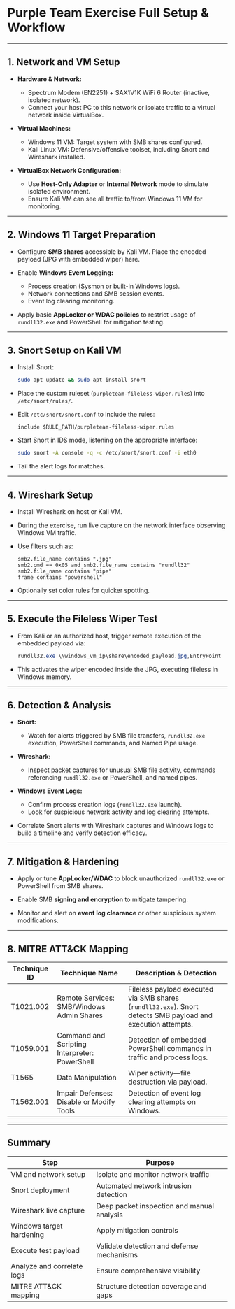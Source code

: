 

# Purple Team Exercise Full Setup & Workflow

---

## 1. **Network and VM Setup**

* **Hardware & Network:**

  * Spectrum Modem (EN2251) + SAX1V1K WiFi 6 Router (inactive, isolated network).
  * Connect your host PC to this network or isolate traffic to a virtual network inside VirtualBox.

* **Virtual Machines:**

  * Windows 11 VM: Target system with SMB shares configured.
  * Kali Linux VM: Defensive/offensive toolset, including Snort and Wireshark installed.

* **VirtualBox Network Configuration:**

  * Use **Host-Only Adapter** or **Internal Network** mode to simulate isolated environment.
  * Ensure Kali VM can see all traffic to/from Windows 11 VM for monitoring.

---

## 2. **Windows 11 Target Preparation**

* Configure **SMB shares** accessible by Kali VM. Place the encoded payload (JPG with embedded wiper) here.

* Enable **Windows Event Logging:**

  * Process creation (Sysmon or built-in Windows logs).
  * Network connections and SMB session events.
  * Event log clearing monitoring.

* Apply basic **AppLocker or WDAC policies** to restrict usage of `rundll32.exe` and PowerShell for mitigation testing.

---

## 3. **Snort Setup on Kali VM**

* Install Snort:

  ```bash
  sudo apt update && sudo apt install snort
  ```

* Place the custom ruleset (`purpleteam-fileless-wiper.rules`) into `/etc/snort/rules/`.

* Edit `/etc/snort/snort.conf` to include the rules:

  ```plaintext
  include $RULE_PATH/purpleteam-fileless-wiper.rules
  ```

* Start Snort in IDS mode, listening on the appropriate interface:

  ```bash
  sudo snort -A console -q -c /etc/snort/snort.conf -i eth0
  ```

* Tail the alert logs for matches.

---

## 4. **Wireshark Setup**

* Install Wireshark on host or Kali VM.

* During the exercise, run live capture on the network interface observing Windows VM traffic.

* Use filters such as:

  ```
  smb2.file_name contains ".jpg"
  smb2.cmd == 0x05 and smb2.file_name contains "rundll32"
  smb2.file_name contains "pipe"
  frame contains "powershell"
  ```

* Optionally set color rules for quicker spotting.

---

## 5. **Execute the Fileless Wiper Test**

* From Kali or an authorized host, trigger remote execution of the embedded payload via:

  ```powershell
  rundll32.exe \\windows_vm_ip\share\encoded_payload.jpg,EntryPoint
  ```

* This activates the wiper encoded inside the JPG, executing fileless in Windows memory.

---

## 6. **Detection & Analysis**

* **Snort:**

  * Watch for alerts triggered by SMB file transfers, `rundll32.exe` execution, PowerShell commands, and Named Pipe usage.

* **Wireshark:**

  * Inspect packet captures for unusual SMB file activity, commands referencing `rundll32.exe` or PowerShell, and named pipes.

* **Windows Event Logs:**

  * Confirm process creation logs (`rundll32.exe` launch).
  * Look for suspicious network activity and log clearing attempts.

* Correlate Snort alerts with Wireshark captures and Windows logs to build a timeline and verify detection efficacy.

---

## 7. **Mitigation & Hardening**

* Apply or tune **AppLocker/WDAC** to block unauthorized `rundll32.exe` or PowerShell from SMB shares.

* Enable SMB **signing and encryption** to mitigate tampering.

* Monitor and alert on **event log clearance** or other suspicious system modifications.

---

## 8. **MITRE ATT\&CK Mapping**

| Technique ID | Technique Name                                | Description & Detection                                                                                      |
| ------------ | --------------------------------------------- | ------------------------------------------------------------------------------------------------------------ |
| T1021.002    | Remote Services: SMB/Windows Admin Shares     | Fileless payload executed via SMB shares (`rundll32.exe`). Snort detects SMB payload and execution attempts. |
| T1059.001    | Command and Scripting Interpreter: PowerShell | Detection of embedded PowerShell commands in traffic and process logs.                                       |
| T1565        | Data Manipulation                             | Wiper activity—file destruction via payload.                                                                 |
| T1562.001    | Impair Defenses: Disable or Modify Tools      | Detection of event log clearing attempts on Windows.                                                         |

---

## Summary

| Step                       | Purpose                                    |
| -------------------------- | ------------------------------------------ |
| VM and network setup       | Isolate and monitor network traffic        |
| Snort deployment           | Automated network intrusion detection      |
| Wireshark live capture     | Deep packet inspection and manual analysis |
| Windows target hardening   | Apply mitigation controls                  |
| Execute test payload       | Validate detection and defense mechanisms  |
| Analyze and correlate logs | Ensure comprehensive visibility            |
| MITRE ATT\&CK mapping      | Structure detection coverage and gaps      |


